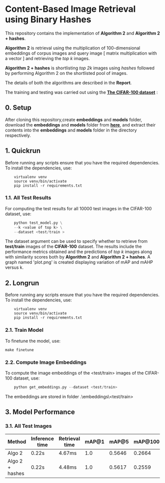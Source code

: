 # Content-Based Image Retrieval using Binary Hashes

This repository contains the implementation of **Algorithm 2** and **Algorithm 2 + hashes**.  

**Algorithm 2** is retrieval using the multiplication of 100-dimensional embeddings of corpus images and query image [ matrix multiplication with a vector ] and retrieving the *top k* images.  

**Algorithm 2 + hashes** is shortlisting *top 2k* images using *hashes* followed by performing Algorithm 2 on the shortlisted pool of images.  

The details of both the algorithms are described in the **Report**.  

The training and testing was carried out using the [**The CIFAR-100 dataset**][1] :

## 0. Setup

After cloning this repository,create **embeddings** and **models** folder, download the **embeddings** and **models** folder from [**here**][2], and extract their contents into the **embeddings** and **models** folder in the directory respectively.

## 1. Quickrun

Before running any scripts ensure that you have the required dependencies. To install the dependencies, use:

```text
    virtualenv venv
    source venv/bin/activate
    pip install -r requirements.txt
```

### 1.1. All Test Results

For computing the test results for all 10000 test images in the CIFAR-100 dataset, use:

```python
    python test_model.py \
    --k <value of top k> \
    --dataset <test/train >
```

The dataset argument can be used to specify whether to retrieve from **test/train** images of the **CIFAR-100** dataset. The results include the performance metrics obtained and the predictions of *top k* images along with similarity scores both by **Algorithm 2** and **Algorithm 2 +  hashes**. A graph named 'plot.png' is created displaying variation of mAP and mAHP versus k.
<!-- 
### 1.2. Interactive Demo

For an interactive demo, use:

```python
    python interface.py
``` -->

## 2. Longrun

Before running any scripts ensure that you have the required dependencies. To install the dependencies, use:

```text
    virtualenv venv
    source venv/bin/activate
    pip install -r requirements.txt
```

### 2.1. Train Model

To finetune the model, use:

```
make finetune
```


### 2.2. Compute Image Embeddings

To compute the image embeddings of the <test/train> images of the CIFAR-100 dataset, use:

```python
    python get_embeddings.py --dataset <test/train>    
```

The embeddings are stored in folder .\embeddings\\<test/train>

## 3. Model Performance

### 3.1. All Test Images

|Method               | Inference time | Retrieval time | mAP@1 | mAP@5 | mAP@100 | map@250 | mAHP@1 | mAHP@5 | mAHP@100 | mAHP@250 |
|---------------------| ---------------|----------------| ------|-------|---------|---------|--------|--------|----------|----------|
|Algo 2               | 0.22s        | 4.67ms          | 1.0      | 0.5646      | 0.2664        | 0.1321        | 1.0       | 0.8865       | 0.7916         | 0.7942         |
|Algo 2 + hashes      | 0.22s               | 4.48ms          | 1.0      | 0.5617      | 0.2559        | 0.1236        | 1.0       | 0.8865       | 0.7838         | 0.7786         |  

[1]:https://www.cs.toronto.edu/~kriz/cifar.html  

[2]:https://drive.google.com/drive/folders/1E7P3qUCizB3ENI4y-cQul9xO3CWetgFI?usp=sharing
